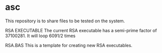 # asc

This repository is to share files to be tested on the system.

RSA EXECUTABLE
    The current RSA executable has a semi-prime factor of 37100281. It will loop 6091/2 times

RSA.BAS
    This is a template for creating new RSA executables.	